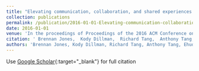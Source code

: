 ```yaml
---
title: "Elevating communication, collaboration, and shared experiences in mobile video through drones"
collection: publications
permalink: /publication/2016-01-01-Elevating-communication-collaboration-and-shared-experiences-in-mobile-video-through-drones
date: 2016-01-01
venue: 'In the proceedings of Proceedings of the 2016 ACM Conference on Designing Interactive Systems'
citation: ' Brennan Jones,  Kody Dillman,  Richard Tang,  Anthony Tang,  Ehud Sharlin,  Lora Oehlberg,  Carman Neustaedter,  Scott Bateman, &quot;Elevating communication, collaboration, and shared experiences in mobile video through drones.&quot; In the proceedings of Proceedings of the 2016 ACM Conference on Designing Interactive Systems, 2016.'
authors: 'Brennan Jones, Kody Dillman, Richard Tang, Anthony Tang, Ehud Sharlin, Lora Oehlberg, Carman Neustaedter, Scott Bateman'
---
```

Use [Google Scholar](https://scholar.google.com/scholar?q=Elevating+communication,+collaboration,+and+shared+experiences+in+mobile+video+through+drones){:target="_blank"} for full citation